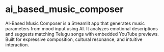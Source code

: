 # ai_based_music_composer
AI-Based Music Composer is a Streamlit app that generates music parameters from mood input using AI. It analyzes emotional descriptions and suggests matching Telugu songs with embedded YouTube previews. Built for expressive composition, cultural resonance, and intuitive interaction.
